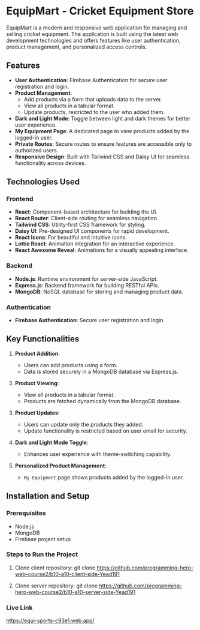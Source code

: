 # EquipMart - Cricket Equipment Store

EquipMart is a modern and responsive web application for managing and selling cricket equipment. The application is built using the latest web development technologies and offers features like user authentication, product management, and personalized access controls. 

## Features

- **User Authentication**: Firebase Authentication for secure user registration and login.
- **Product Management**: 
  - Add products via a form that uploads data to the server.
  - View all products in a tabular format.
  - Update products, restricted to the user who added them.
- **Dark and Light Mode**: Toggle between light and dark themes for better user experience.
- **My Equipment Page**: A dedicated page to view products added by the logged-in user.
- **Private Routes**: Secure routes to ensure features are accessible only to authorized users.
- **Responsive Design**: Built with Tailwind CSS and Daisy UI for seamless functionality across devices.

## Technologies Used

### Frontend
- **React**: Component-based architecture for building the UI.
- **React Router**: Client-side routing for seamless navigation.
- **Tailwind CSS**: Utility-first CSS framework for styling.
- **Daisy UI**: Pre-designed UI components for rapid development.
- **React Icons**: For beautiful and intuitive icons.
- **Lottie React**: Animation integration for an interactive experience.
- **React Awesome Reveal**: Animations for a visually appealing interface.

### Backend
- **Node.js**: Runtime environment for server-side JavaScript.
- **Express.js**: Backend framework for building RESTful APIs.
- **MongoDB**: NoSQL database for storing and managing product data.

### Authentication
- **Firebase Authentication**: Secure user registration and login.

## Key Functionalities

1. **Product Addition**: 
   - Users can add products using a form.
   - Data is stored securely in a MongoDB database via Express.js.

2. **Product Viewing**:
   - View all products in a tabular format.
   - Products are fetched dynamically from the MongoDB database.

3. **Product Updates**:
   - Users can update only the products they added.
   - Update functionality is restricted based on user email for security.

4. **Dark and Light Mode Toggle**:
   - Enhances user experience with theme-switching capability.

5. **Personalized Product Management**:
   - `My Equipment` page shows products added by the logged-in user.

## Installation and Setup

### Prerequisites
- Node.js
- MongoDB
- Firebase project setup

### Steps to Run the Project

1. Clone client repository:
   git clone https://github.com/programming-hero-web-course2/b10-a10-client-side-Yead191

2. Clone server repository:
   git clone https://github.com/programming-hero-web-course2/b10-a10-server-side-Yead191


### Live Link
https://equi-sports-c93e1.web.app/